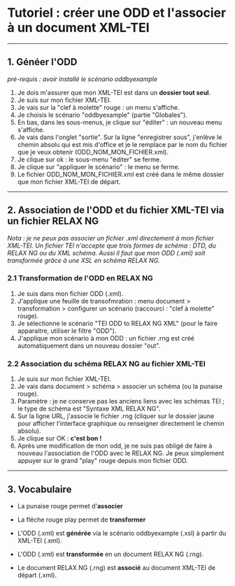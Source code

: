 # Tutoriel : créer une ODD et l'associer à un document XML-TEI

---

## 1. Généer l'ODD
*pré-requis : avoir installé le scénario oddbyexample*

1. Je dois m'assurer que mon XML-TEI est dans un **dossier tout seul**.
2. Je suis sur mon fichier XML-TEI.
3. Je vais sur la "clef à molette" rouge : un menu s'affiche.
4. Je choisis le scénario "oddbyexample" (partie "Globales").
5. En bas, dans les sous-menus, je clique sur "éditer" : un nouveau menu s'affiche.
6. Je vais dans l'onglet "sortie". Sur la ligne "enregistrer sous", j'enlève le chemin absolu qui est mis d'office et je le remplace par le nom du fichier que je veux obtenir (ODD_NOM_MON_FICHIER.xml).
7. Je clique sur ok : le sous-menu "éditer" se ferme.
8. Je clique sur "appliquer le scénario" : le menu se ferme.
9. Le fichier ODD_NOM_MON_FICHIER.xml est créé dans le même dossier que mon fichier XML-TEI de départ.

---

## 2. Association de l'ODD et du fichier XML-TEI via un fichier RELAX NG
*Nota : je ne peux pas associer un fichier .xml directement à mon fichier XML-TEI. Un fichier TEI n'accepte que trois formes de schéma : DTD, du RELAX NG ou du XML schéma. Aussi il faut que mon ODD (.xml) soit transformée grâce à une XSL en schéma RELAX NG.*

### 2.1 Transformation de l'ODD en RELAX NG
1. Je suis dans mon fichier ODD (.xml).
2. J'applique une feuille de transofmration : menu document > transformation > configurer un scénario (raccourci : "clef à molette" rouge).
3. Je sélectionne le scénario "TEI ODD to RELAX NG XML" (pour le faire apparaitre, utiliser le filtre "ODD").
4. J'applique mon scénario à mon ODD : un fichier .rng est créé automatiquement dans un nouveau dossier "out". 

### 2.2 Association du schéma RELAX NG au fichier XML-TEI
1. Je suis sur mon fichier XML-TEI.
2. Je vais dans document > schéma > associer un schéma (ou la punaise rouge).
3. Paramètre : je ne conserve pas les anciens liens avec les schémas TEI ; le type de schéma est "Syntaxe XML RELAX NG".
4. Sur la ligne URL, j'associe le fichier .rng (cliquer sur le dossier jaune pour afficher l'interface graphique ou renseigner directement le chemin absolu).
5. Je clique sur OK : **c'est bon !**
6. Après une modification de mon odd, je ne suis pas obligé de faire à nouveau l'association de l'ODD avec le RELAX NG. Je peux simplement appuyer sur le grand "play" rouge depuis mon fichier ODD.

---
## 3. Vocabulaire
* La punaise rouge permet d'**associer**

* La fléche rouge play permet de **transformer**

* L'ODD (.xml) est **générée** via le scénario oddbyexample (.xsl) à partir du XML-TEI (.xml).

* L'ODD (.xml) est **transformée** en un document RELAX NG (.rng).

* Le document RELAX NG (.rng) est **associé** au document XML-TEI de départ (.xml).

